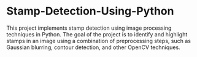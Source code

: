 # Stamp-Detection-Using-Python

This project implements stamp detection using image processing techniques in Python. The goal of the project is to identify and highlight stamps in an image using a combination of preprocessing steps, such as Gaussian blurring, contour detection, and other OpenCV techniques.
